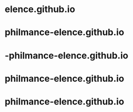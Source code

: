 # elence.github.io
# philmance-elence.github.io
# -philmance-elence.github.io
# philmance-elence.github.io
# philmance-elence.github.io
